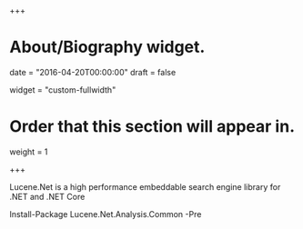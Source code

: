 +++
# About/Biography widget.

date = "2016-04-20T00:00:00"
draft = false

widget = "custom-fullwidth"

# Order that this section will appear in.
weight = 1

+++
<div class="container">
    <p class="text-center">Lucene.Net is a high performance embeddable search engine library for .NET and .NET Core</p>
        <div class="row">
            <div class="nuget-well col-xs-12 col-sm-8 col-sm-offset-2 col-md-offset-2 col-md-8">
                Install-Package Lucene.Net.Analysis.Common -Pre
            </div>
        </div>
    <div class="row">
        <div class="text-center project-links">
            <a href="https://github.com/apache/lucenenet" target="_blank" ><i class="fa fa-github"></i></a>
            <a href="http://mail-archives.apache.org/mod_mbox/lucenenet-dev/" target="_blank"><i class="fa fa-envelope-o"></i></a>
        </div>
    </div>
</div>